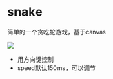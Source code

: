 # snake
简单的一个贪吃蛇游戏，基于canvas

![](https://img.alicdn.com/tfs/TB1PkjnT.Y1gK0jSZFMXXaWcVXa-798-798.jpg)

- 用方向键控制
- speed默认150ms，可以调节
